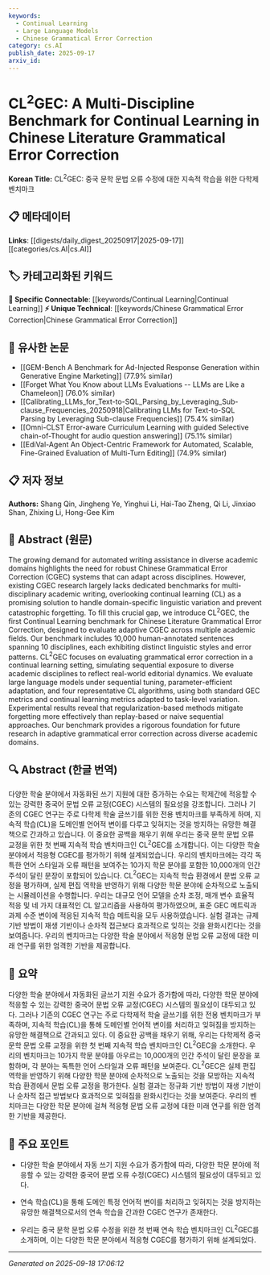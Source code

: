 ```yaml
---
keywords:
  - Continual Learning
  - Large Language Models
  - Chinese Grammatical Error Correction
category: cs.AI
publish_date: 2025-09-17
arxiv_id:
---
```


<!-- KEYWORD_LINKING_METADATA:
{
  "processed_timestamp": "2025-09-22 22:59:33.960700",
  "vocabulary_version": "1.0",
  "selected_keywords": [
    "Continual Learning",
    "Large Language Models",
    "Chinese Grammatical Error Correction"
  ],
  "rejected_keywords": [
    "Regularization-based Methods"
  ],
  "similarity_scores": {
    "Continual Learning": 0.82,
    "Large Language Models": 0.8,
    "Chinese Grammatical Error Correction": 0.78
  },
  "extraction_method": "AI_prompt_based",
  "budget_applied": true
}
-->


# CL$^2$GEC: A Multi-Discipline Benchmark for Continual Learning in Chinese Literature Grammatical Error Correction

**Korean Title:** CL$^2$GEC: 중국 문학 문법 오류 수정에 대한 지속적 학습을 위한 다학제 벤치마크

## 📋 메타데이터

**Links**: [[digests/daily_digest_20250917|2025-09-17]]        [[categories/cs.AI|cs.AI]]

## 🏷️ 카테고리화된 키워드
**🔗 Specific Connectable**: [[keywords/Continual Learning|Continual Learning]]
**⚡ Unique Technical**: [[keywords/Chinese Grammatical Error Correction|Chinese Grammatical Error Correction]]

## 🔗 유사한 논문
- [[GEM-Bench A Benchmark for Ad-Injected Response Generation within Generative Engine Marketing]] (77.9% similar)
- [[Forget What You Know about LLMs Evaluations -- LLMs are Like a Chameleon]] (76.0% similar)
- [[Calibrating_LLMs_for_Text-to-SQL_Parsing_by_Leveraging_Sub-clause_Frequencies_20250918|Calibrating LLMs for Text-to-SQL Parsing by Leveraging Sub-clause Frequencies]] (75.4% similar)
- [[Omni-CLST Error-aware Curriculum Learning with guided Selective chain-of-Thought for audio question answering]] (75.1% similar)
- [[EdiVal-Agent An Object-Centric Framework for Automated, Scalable, Fine-Grained Evaluation of Multi-Turn Editing]] (74.9% similar)

## 📋 저자 정보

**Authors:** Shang Qin, Jingheng Ye, Yinghui Li, Hai-Tao Zheng, Qi Li, Jinxiao Shan, Zhixing Li, Hong-Gee Kim

## 📄 Abstract (원문)

The growing demand for automated writing assistance in diverse academic
domains highlights the need for robust Chinese Grammatical Error Correction
(CGEC) systems that can adapt across disciplines. However, existing CGEC
research largely lacks dedicated benchmarks for multi-disciplinary academic
writing, overlooking continual learning (CL) as a promising solution to handle
domain-specific linguistic variation and prevent catastrophic forgetting. To
fill this crucial gap, we introduce CL$^2$GEC, the first Continual Learning
benchmark for Chinese Literature Grammatical Error Correction, designed to
evaluate adaptive CGEC across multiple academic fields. Our benchmark includes
10,000 human-annotated sentences spanning 10 disciplines, each exhibiting
distinct linguistic styles and error patterns. CL$^2$GEC focuses on evaluating
grammatical error correction in a continual learning setting, simulating
sequential exposure to diverse academic disciplines to reflect real-world
editorial dynamics. We evaluate large language models under sequential tuning,
parameter-efficient adaptation, and four representative CL algorithms, using
both standard GEC metrics and continual learning metrics adapted to task-level
variation. Experimental results reveal that regularization-based methods
mitigate forgetting more effectively than replay-based or naive sequential
approaches. Our benchmark provides a rigorous foundation for future research in
adaptive grammatical error correction across diverse academic domains.

## 🔍 Abstract (한글 번역)

다양한 학술 분야에서 자동화된 쓰기 지원에 대한 증가하는 수요는 학제간에 적응할 수 있는 강력한 중국어 문법 오류 교정(CGEC) 시스템의 필요성을 강조합니다. 그러나 기존의 CGEC 연구는 주로 다학제 학술 글쓰기를 위한 전용 벤치마크를 부족하게 하며, 지속적 학습(CL)을 도메인별 언어적 변이를 다루고 잊혀지는 것을 방지하는 유망한 해결책으로 간과하고 있습니다. 이 중요한 공백을 채우기 위해 우리는 중국 문학 문법 오류 교정을 위한 첫 번째 지속적 학습 벤치마크인 CL$^2$GEC를 소개합니다. 이는 다양한 학술 분야에서 적응형 CGEC를 평가하기 위해 설계되었습니다. 우리의 벤치마크에는 각각 독특한 언어 스타일과 오류 패턴을 보여주는 10가지 학문 분야를 포함한 10,000개의 인간 주석이 달린 문장이 포함되어 있습니다. CL$^2$GEC는 지속적 학습 환경에서 문법 오류 교정을 평가하며, 실제 편집 역학을 반영하기 위해 다양한 학문 분야에 순차적으로 노출되는 시뮬레이션을 수행합니다. 우리는 대규모 언어 모델을 순차 조정, 매개 변수 효율적 적응 및 네 가지 대표적인 CL 알고리즘을 사용하여 평가하였으며, 표준 GEC 메트릭과 과제 수준 변이에 적응된 지속적 학습 메트릭을 모두 사용하였습니다. 실험 결과는 규제 기반 방법이 재생 기반이나 순차적 접근보다 효과적으로 잊히는 것을 완화시킨다는 것을 보여줍니다. 우리의 벤치마크는 다양한 학술 분야에서 적응형 문법 오류 교정에 대한 미래 연구를 위한 엄격한 기반을 제공합니다.

## 📝 요약

다양한 학술 분야에서 자동화된 글쓰기 지원 수요가 증가함에 따라, 다양한 학문 분야에 적응할 수 있는 강력한 중국어 문법 오류 교정(CGEC) 시스템의 필요성이 대두되고 있다. 그러나 기존의 CGEC 연구는 주로 다학제적 학술 글쓰기를 위한 전용 벤치마크가 부족하며, 지속적 학습(CL)을 통해 도메인별 언어적 변이를 처리하고 잊혀짐을 방지하는 유망한 해결책으로 간과되고 있다. 이 중요한 공백을 채우기 위해, 우리는 다학제적 중국 문학 문법 오류 교정을 위한 첫 번째 지속적 학습 벤치마크인 CL$^2$GEC을 소개한다. 우리의 벤치마크는 10가지 학문 분야를 아우르는 10,000개의 인간 주석이 달린 문장을 포함하며, 각 분야는 독특한 언어 스타일과 오류 패턴을 보여준다. CL$^2$GEC은 실제 편집 역학을 반영하기 위해 다양한 학문 분야에 순차적으로 노출되는 것을 모방하는 지속적 학습 환경에서 문법 오류 교정을 평가한다. 실험 결과는 정규화 기반 방법이 재생 기반이나 순차적 접근 방법보다 효과적으로 잊혀짐을 완화시킨다는 것을 보여준다. 우리의 벤치마크는 다양한 학문 분야에 걸쳐 적응형 문법 오류 교정에 대한 미래 연구를 위한 엄격한 기반을 제공한다.

## 🎯 주요 포인트

- 다양한 학술 분야에서 자동 쓰기 지원 수요가 증가함에 따라, 다양한 학문 분야에 적응할 수 있는 강력한 중국어 문법 오류 수정(CGEC) 시스템의 필요성이 대두되고 있다.

- 연속 학습(CL)을 통해 도메인 특정 언어적 변이를 처리하고 잊혀지는 것을 방지하는 유망한 해결책으로서의 연속 학습을 간과한 CGEC 연구가 존재한다.

- 우리는 중국 문학 문법 오류 수정을 위한 첫 번째 연속 학습 벤치마크인 CL$^2$GEC를 소개하며, 이는 다양한 학문 분야에서 적응형 CGEC를 평가하기 위해 설계되었다.

---

*Generated on 2025-09-18 17:06:12*